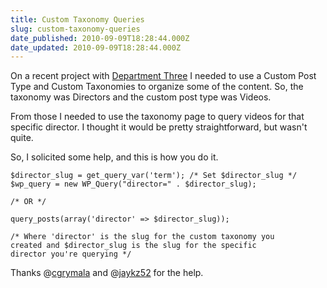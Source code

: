 ```yaml
---
title: Custom Taxonomy Queries
slug: custom-taxonomy-queries
date_published: 2010-09-09T18:28:44.000Z
date_updated: 2010-09-09T18:28:44.000Z
---
```


On a recent project with [Department Three](http://departmentthree.com/) I needed to use a Custom Post Type and Custom Taxonomies to organize some of the content. So, the taxonomy was Directors and the custom post type was Videos.

From those I needed to use the taxonomy page to query videos for that specific director. I thought it would be pretty straightforward, but wasn't quite.

So, I solicited some help, and this is how you do it.

    
    $director_slug = get_query_var('term'); /* Set $director_slug */
    $wp_query = new WP_Query("director=" . $director_slug);
    
    /* OR */
    
    query_posts(array('director' => $director_slug));
    
    /* Where 'director' is the slug for the custom taxonomy you
    created and $director_slug is the slug for the specific
    director you're querying */
    

Thanks @[cgrymala](http://twitter.com/cgrymala) and @[jaykz52](http://twitter.com/jaykz52) for the help.
